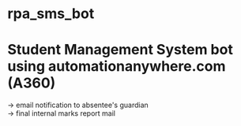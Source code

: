 # rpa_sms_bot
# Student Management System bot using automationanywhere.com (A360)
-> email notification to absentee's guardian <br>
-> final internal marks report mail
